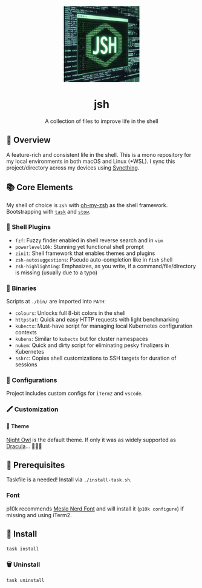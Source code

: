 <div align="center">
  <img src="jsh.jpeg" width="200px" height="200px" />

  # jsh

  <p>
    A collection of files to improve life in the shell
  </p>
</div>

## 📖 Overview

A feature-rich and consistent life in the shell. This is a mono repository for my local environments in both macOS and Linux (+WSL). I sync this project/directory across my devices using [Syncthing](https://syncthing.net/).

## 📚 Core Elements

My shell of choice is `zsh` with [oh-my-zsh](https://github.com/ohmyzsh/ohmyzsh) as the shell framework. Bootstrapping with [`task`](https://github.com/go-task/task) and [`stow`](https://www.gnu.org/software/stow/).

### 🔌 Shell Plugins

- `fzf`: Fuzzy finder enabled in shell reverse search and in `vim`
- `powerlevel10k`: Stunning yet functional shell prompt
- `zinit`: Shell framework that enables themes and plugins
- `zsh-autosuggestions`: Pseudo auto-completion like in `fish` shell
- `zsh-highlighting`: Emphasizes, as you write, if a command/file/directory is missing (usually due to a typo)

### 🍟 Binaries

Scripts at `./bin/` are imported into `PATH`:

- `colours`: Unlocks full 8-bit colors in the shell
- `httpstat`: Quick and easy HTTP requests with light benchmarking
- `kubectx`: Must-have script for managing local Kubernetes configuration contexts
- `kubens`: Similar to `kubectx` but for cluster namespaces
- `nukem`: Quick and dirty script for eliminating pesky finalizers in Kubernetes
- `sshrc`: Copies shell customizations to SSH targets for duration of sessions

### 📝 Configurations

Project includes custom configs for `iTerm2` and `vscode`.

### 🖍️ Customization

#### 🎨 Theme

[Night Owl](https://marketplace.visualstudio.com/items?itemName=sdras.night-owl) is the default theme. If only it was as widely supported as [Dracula](https://draculatheme.com/)... 🤷🏽‍♂️

## 🐣 Prerequisites

Taskfile is a needed! Install via `./install-task.sh`.

### Font

p10k recommends [Meslo Nerd Font](https://github.com/ryanoasis/nerd-fonts) and will install it (`p10k configure`) if missing and using iTerm2.

## 📲 Install

```sh
task install
```

### 🗑️ Uninstall

```sh
task uninstall
```
